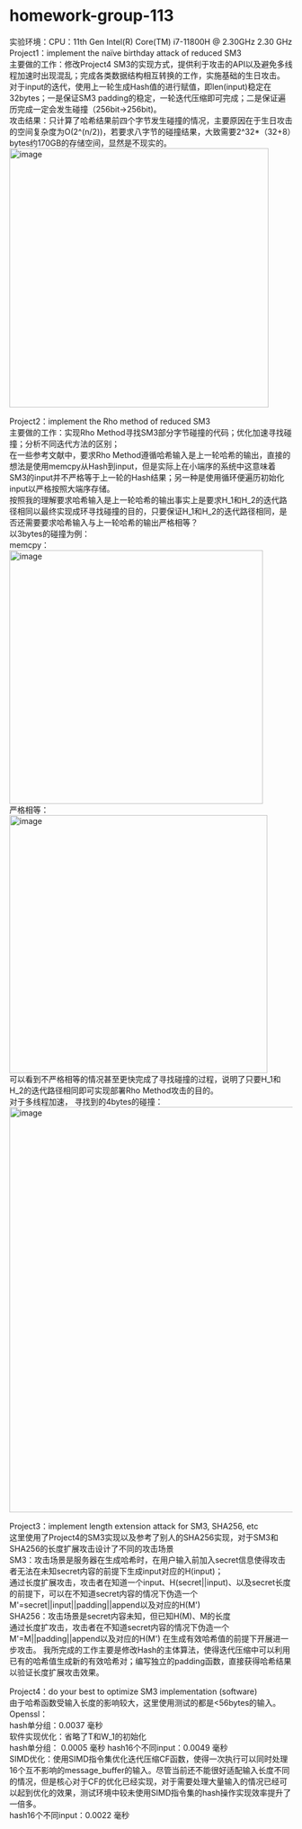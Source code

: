 # homework-group-113  
实验环境：CPU：11th Gen Intel(R) Core(TM) i7-11800H @ 2.30GHz   2.30 GHz  
Project1：implement the naïve birthday attack of reduced SM3  
主要做的工作：修改Project4 SM3的实现方式，提供利于攻击的API以及避免多线程加速时出现混乱；完成各类数据结构相互转换的工作，实施基础的生日攻击。  
对于input的迭代，使用上一轮生成Hash值的进行赋值，即len(input)稳定在32bytes；一是保证SM3 padding的稳定，一轮迭代压缩即可完成；二是保证遍历完成一定会发生碰撞（256bit->256bit)。  
攻击结果：只计算了哈希结果前四个字节发生碰撞的情况，主要原因在于生日攻击的空间复杂度为O(2^(n/2))，若要求八字节的碰撞结果，大致需要2^32*（32+8）bytes约170GB的存储空间，显然是不现实的。  
<img width="461" alt="image" src="https://github.com/Dianyudengdeng/homework-group-113/assets/93588357/f21a1401-be2e-4308-a7bb-c8bf87e0fb3d">

Project2：implement the Rho method of reduced SM3    
主要做的工作：实现Rho Method寻找SM3部分字节碰撞的代码；优化加速寻找碰撞；分析不同迭代方法的区别；  
在一些参考文献中，要求Rho Method遵循哈希输入是上一轮哈希的输出，直接的想法是使用memcpy从Hash到input，但是实际上在小端序的系统中这意味着SM3的input并不严格等于上一轮的Hash结果；另一种是使用循环便遍历初始化input以严格按照大端序存储。  
按照我的理解要求哈希输入是上一轮哈希的输出事实上是要求H_1和H_2的迭代路径相同以最终实现成环寻找碰撞的目的，只要保证H_1和H_2的迭代路径相同，是否还需要要求哈希输入与上一轮哈希的输出严格相等？  
以3bytes的碰撞为例：  
memcpy：  
<img width="451" alt="image" src="https://github.com/Dianyudengdeng/homework-group-113/assets/93588357/5fb28fcd-f8bd-455f-9531-042059ae1af5">  
严格相等：  
<img width="459" alt="image" src="https://github.com/Dianyudengdeng/homework-group-113/assets/93588357/b062b602-8902-4c31-8e5b-0cfd9195a950">  
可以看到不严格相等的情况甚至更快完成了寻找碰撞的过程，说明了只要H_1和H_2的迭代路径相同即可实现部署Rho Method攻击的目的。  
对于多线程加速，
寻找到的4bytes的碰撞：  
<img width="721" alt="image" src="https://github.com/Dianyudengdeng/homework-group-113/assets/93588357/809fb700-21da-47df-b5b6-f5c802fb07b9">


Project3：implement length extension attack for SM3, SHA256, etc  
这里使用了Project4的SM3实现以及参考了别人的SHA256实现，对于SM3和SHA256的长度扩展攻击设计了不同的攻击场景  
SM3：攻击场景是服务器在生成哈希时，在用户输入前加入secret信息使得攻击者无法在未知secret内容的前提下生成input对应的H(input)；  
通过长度扩展攻击，攻击者在知道一个input、H(secret||input)、以及secret长度的前提下，可以在不知道secret内容的情况下伪造一个M'=secret||input||padding||append以及对应的H(M')  
SHA256：攻击场景是secret内容未知，但已知H(M)、M的长度  
通过长度扩攻击，攻击者在不知道secret内容的情况下伪造一个M'=M||padding||append以及对应的H(M')
在生成有效哈希值的前提下开展进一步攻击。 
我所完成的工作主要是修改Hash的主体算法，使得迭代压缩中可以利用已有的哈希值生成新的有效哈希对；编写独立的padding函数，直接获得哈希结果以验证长度扩展攻击效果。  

Project4：do your best to optimize SM3 implementation (software)  
由于哈希函数受输入长度的影响较大，这里使用测试的都是<56bytes的输入。  
Openssl：  
hash单分组：0.0037 毫秒  
软件实现优化：省略了T和W_1的初始化  
hash单分组： 0.0005 毫秒 hash16个不同input：0.0049 毫秒  
SIMD优化：使用SIMD指令集优化迭代压缩CF函数，使得一次执行可以同时处理16个互不影响的message_buffer的输入。尽管当前还不能很好适配输入长度不同的情况，但是核心对于CF的优化已经实现，对于需要处理大量输入的情况已经可以起到优化的效果，测试环境中较未使用SIMD指令集的hash操作实现效率提升了一倍多。  
hash16个不同input：0.0022 毫秒  
